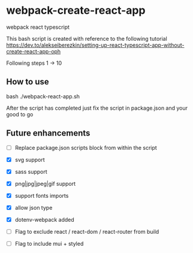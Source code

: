 # webpack-create-react-app
webpack react typescript

This bash script is created with reference to the following tutorial
https://dev.to/alekseiberezkin/setting-up-react-typescript-app-without-create-react-app-oph

Following steps 1 -> 10

## How to use
bash ./webpack-react-app.sh <your app name>

After the script has completed just fix the script in package.json and your good to go

## Future enhancements
- [ ] Replace package.json scripts block from within the script
- [x] svg support
- [x] sass support
- [x] png|jpg|jpeg|gif support 
- [x] support fonts imports
- [x] allow json type
- [x] dotenv-webpack added
- [ ] Flag to exclude react / react-dom / react-router from build
- [ ] Flag to include mui + styled

